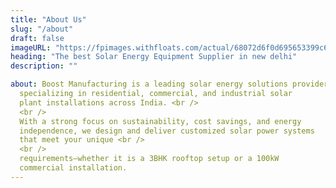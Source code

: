 ```yaml
---
title: "About Us"
slug: "/about"
draft: false
imageURL: "https://fpimages.withfloats.com/actual/68072d6f0d695653399c6780.png"
heading: "The best Solar Energy Equipment Supplier in new delhi"
description: ""

about: Boost Manufacturing is a leading solar energy solutions provider
  specializing in residential, commercial, and industrial solar
  plant installations across India. <br />
  <br />
  With a strong focus on sustainability, cost savings, and energy
  independence, we design and deliver customized solar power systems
  that meet your unique <br />
  <br />
  requirements—whether it is a 3BHK rooftop setup or a 100kW
  commercial installation.
---
```

